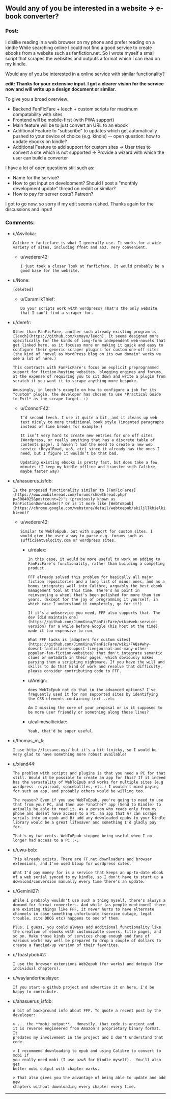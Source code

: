 ## Would any of you be interested in a website -> e-book converter?

### Post:

I dislike reading in a web browser on my phone and prefer reading on a kindle While searching online I could not find a good service to create ebooks from a website such as fanfiction.net. So i wrote myself a small script that scrapes the websites and outputs a format which I can read on my kindle.

Would any of you be interested in a online service with similar functionality?

**edit: Thanks for your extensive input. I got a clearer vision for the service now and will write up a design document or similar.**

To give you a broad overview:

- Backend FanFicFare + leech + custom scripts for maximum compatability with sites
- Frontend will be mobile-first (with PWA support)
- Main feature will be to just convert an URL to an ebook
- Additional Feature to "subscribe" to updates which get automatically pushed to your device of choice (e.g. kindle) -- open question: how to update ebooks on kindle?
- Additional Feature to add support for custom sites -> User tries to convert a site which is not supported -> Provide a wizard with which the user can build a converter

I have a lot of open questions still such as:

- Name for the service?
- How to get input on development? Should I post a "monthly development update" thread on reddit or similar?
- How to pay for server costs? Patreon?

I got to go now, so sorry if my edit seems rushed. Thanks again for the discussions and input!

### Comments:

- u/Asviloka:
  ```
  Calibre + fanficfare is what I generally use. It works for a wide variety of sites, including ffnet and ao3. Very convenient.
  ```

  - u/wederer42:
    ```
    I just took a closer look at fanficfare. It would probably be a good base for the website.
    ```

- u/None:
  ```
  [deleted]
  ```

  - u/CaramilkThief:
    ```
    Do your scripts work with wordpress? That's the only website that I can't find a scraper for.
    ```

- u/derefr:
  ```
  Other than FanFicFare, another such already-existing program is [leech](https://github.com/kemayo/leech). It seems designed more specifically for the kinds of long-form independent web-novels that get linked here, as it focuses more on making it quick and easy to configure their generic scraper plugins for custom one-off sites (the kind of "novel as WordPress blog on its own domain" works we see a lot of here.)

  This contrasts with FanFicFare's focus on explicit preprogrammed support for fiction-hosting websites, blogging engines and forums, at the expense of requiring you to sit down and write a plugin from scratch if you want it to scrape anything more bespoke.

  Amusingly, in leech's example on how to configure a job for its "custom" plugin, the developer has chosen to use *Practical Guide to Evil* as the scrape target. :)
  ```

  - u/ConnorF42:
    ```
    I’d second leech. I use it quite a bit, and it cleans up web text nicely to more traditional book style (indented paragraphs instead of line breaks for example.) 

    It isn’t very hard to create new entries for one off sites (Wordpress, or really anything that has a discrete table of contents page). I haven’t had the need to create a new web service (RoyalRoad, ao3, etc) since it already has the ones I need, but I figure it wouldn’t be that bad.

    Updating existing ebooks is pretty fast, but does take a few minutes (I keep my kindle offline and transfer with Calibre, maybe faster way)
    ```

- u/ahasuerus_isfdb:
  ```
  Is the proposed functionality similar to [FanFicFares](https://www.mobileread.com/forums/showthread.php?p=3084025&postcount=2)'s (previously known as FanFictionDownLoader)? Or is it more like [WebToEpub](https://chrome.google.com/webstore/detail/webtoepub/akiljllkbielkidmammnifcnibaigelm?hl=en)?
  ```

  - u/wederer42:
    ```
    Similar to WebToEpub, but with support for custom sites. I would give the user a way to parse e.g. forums such as sufficientvelocity.com or wordpress sites.
    ```

    - u/rdalex:
      ```
      In this case, it would be more useful to work on adding to FanFicFare's functionality, rather than building a competing product.

      FFF already solved this problem for basically all major fiction repositories and a long list of minor ones, and as a bonus integrates well into Calibre, arguably the best ebook management tool at this time. There's no point in reinventing a wheel that's been polished for more than ten years. (Except for the joy of programming it yourself, in which case I understand it completely, go for it!)

      If it's a webservice you need, FFF also supports that. The dev [did maintain one](https://github.com/JimmXinu/FanFicFare/wiki#web-service-version) for a while before Google (his host at the time) made it too expensive to run.

      What FFF lacks is [adapters for custom sites](https://github.com/JimmXinu/FanFicFare/wiki/FAQs#why-doesnt-fanficfare-support-livejournal-and-many-other-popular-fan-fiction-websites) that don't integrate semantic clues or metadata in their pages, which obviously makes parsing them a scripting nightmare. If you have the will and skills to do that kind of work and resolve that difficulty, please consider contributing code to FFF.
      ```

    - u/Areign:
      ```
      does WebToEpub not do that in the advanced options? I've frequently used it for non supported sites by identifying the CSS elements containing text...etc

      Am I missing the core of your proposal or is it supposed to be more user friendly or something along those lines?
      ```

    - u/callmesalticidae:
      ```
      Yeah, that'd be super useful.
      ```

- u/thomas_m_k:
  ```
  I use http://ficsave.xyz/ but it's a bit finicky, so I would be very glad to have something more robust available!
  ```

- u/xland44:
  ```
  The problem with scripts and plugins is that you need a PC for that still. Would it be possible to create an app for this? If it indeed has the versatality of WebToEpub and works for multiple sites (e.g wordpress  royalroad, spacebattles, etc.) I wouldn't mind paying for such an app, and probably others would be willing too.

  The reason? Even if you use WebToEpub, you're going to need to use that from your PC, and then use *another* app (Send to Kindle) to actually be able to read it. As a person who reads only from my phone and doesnt have access to a PC, an app that A) can scrape serials into an epub and B) add any downloaded epubs to your Kindle library would be a great lifesaver and something I'd gladly pay for.

  That's my two cents. WebToEpub stopped being useful when I no longer had access to a PC ;-;
  ```

- u/uwu-bob:
  ```
  This already exists. There are FF.net downloaders and browser extensions, and I've used bloxp for wordpress sites.

  What I'd pay money for is a service that keeps an up-to-date ebook of a web serial synced to my kindle, so I don't have to start up a download/conversion manually every time there's an update.
  ```

- u/Geminii27:
  ```
  While I probably wouldn't use such a thing myself, there's always a demand for format converters. And while (as people mentioned) there are existing things like FFF, it never hurts to have alternate channels in case something unfortunate (service outage, legal trouble, site DDOS etc) happens to one of them.

  Plus, I guess, you could always add additional functionality like the creation of ebooks with customizable covers, title pages, and so on. Make those kinds of services cheap enough and fans of various works may well be prepared to drop a couple of dollars to create a fancied-up version of their favorites.
  ```

- u/Toastybob42:
  ```
  I use the browser extensions Web2epub (for works) and dotepub (for individual chapters).
  ```

- u/waylandertheslayer:
  ```
  If you start a github project and advertise it on here, I'd be happy to contribute.
  ```

- u/ahasuerus_isfdb:
  ```
  A bit of background info about FFF. To quote a recent post by the developer:

  > ... the **mobi output**.  Honestly, that code is ancient and
  it is reverse engineered from Amazon's proprietary binary format.  It
  predates my involvement in the project and I don't understand that code.

  > I recommend downloading to epub and using Calibre to convert to mobi if
  you really need mobi (I use azw3 for Kindle myself).  You'll also get
  better mobi output with chapter marks.

  > That also gives you the advantage of being able to update and add new
  chapters without downloading every chapter every time.
  ```

---

